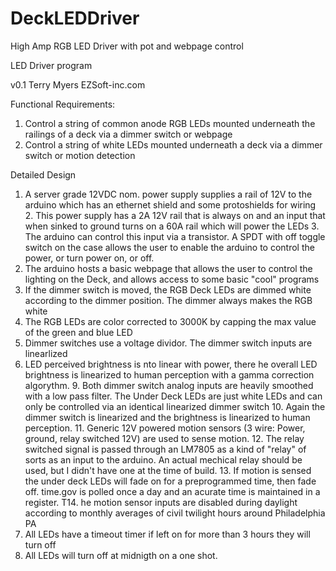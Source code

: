 # DeckLEDDriver
High Amp RGB LED Driver with pot and webpage control


LED Driver program

  v0.1 Terry Myers EZSoft-inc.com

Functional Requirements:

  1. Control a string of common anode RGB LEDs mounted underneath the railings of a deck via a dimmer switch or webpage
  2. Control a string of white LEDs mounted underneath a deck via a dimmer switch or motion detection

Detailed Design

  1. A server grade 12VDC nom. power supply supplies a rail of 12V to the arduino which has an ethernet shield and some protoshields for wiring
    2. This power supply has a 2A 12V rail that is always on and an input that when sinked to ground turns on a 60A rail which will power the LEDs
    3. The arduino can control this input via a transistor.  A SPDT with off toggle switch on the case allows the user to enable the arduino to control the power, or turn power on, or off.
  4. The arduino hosts a basic webpage that allows the user to control the lighting on the Deck, and allows access to some basic "cool" programs
  5. If the dimmer switch is moved, the RGB Deck LEDs are dimmed white according to the dimmer position.  The dimmer always makes the RGB white
  6. The RGB LEDs are color corrected to 3000K by capping the max value of the green and blue LED
  7. Dimmer switches use a voltage dividor.  The dimmer switch inputs are linearlized
  8. LED perceived brightness is nto linear with power, there he overall LED brightness is linearized to human perception with a gamma correction algorythm.
    9. Both dimmer switch analog inputs are heavily smoothed with a low pass filter.
  The Under Deck LEDs are just white LEDs and can only be controlled via an identical linearized dimmer switch
    10. Again the dimmer switch is linearized and the brightness is linearized to human perception.
    11. Generic 12V powered motion sensors (3 wire: Power, ground, relay switched 12V) are used to sense motion.
    12. The relay switched signal is passed through an LM7805 as a kind of "relay" of sorts as an input to the arduino.  An actual mechical relay should be used, but I didn't have one at the time of build.
    13. If motion is sensed the under deck LEDs will fade on for a preprogrammed time, then fade off.
  time.gov is polled once a day and an acurate time is maintained in a register.
    T14. he motion sensor inputs are disabled during daylight according to monthly averages of civil twilight hours around Philadelphia PA
  15. All LEDs have a timeout timer if left on for more than 3 hours they will turn off
  16. All LEDs will turn off at midnigth on a one shot.
